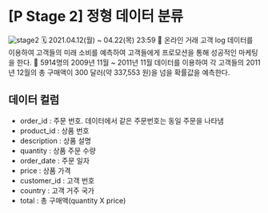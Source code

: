 # [P Stage 2] 정형 데이터 분류
![stage2](https://user-images.githubusercontent.com/71882533/115874316-e8975b00-a47e-11eb-8a75-70557f25469d.png)
🗓️ 2021.04.12(월) ~ 04.22(목) 23:59
🏡 온라인 거래 고객 log 데이터를 이용하여 고객들의 미래 소비를 예측하여 고객들에게 프로모션을 통해 성공적인 마케팅을 한다.
🧱 5914명의 2009년 11월 ~ 2011년 11월 데이터를 이용하여 각 고객들의 2011년 12월의 총 구매액이 300 달러(약 337,553 원)을 넘을 확률값을 예측한다.

## 데이터 컬럼
- order_id : 주문 번호. 데이터에서 같은 주문번호는 동일 주문을 나타냄
- product_id : 상품 번호
- description : 상품 설명
- quantity : 상품 주문 수량
- order_date : 주문 일자
- price : 상품 가격
- customer_id : 고객 번호
- country : 고객 거주 국가
- total : 총 구매액(quantity X price)